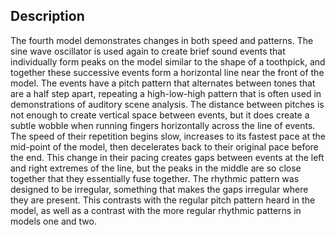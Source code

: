 ## Description

The fourth model demonstrates changes in both speed and patterns. The sine wave oscillator is used again to create brief sound events that individually form peaks on the model similar to the shape of a toothpick, and together these successive events form a horizontal line near the front of the model. The events have a pitch pattern that alternates between tones that are a half step apart, repeating a high-low-high pattern that is often used in demonstrations of auditory scene analysis. The distance between pitches is not enough to create vertical space between events, but it does create a subtle wobble when running fingers horizontally across the line of events. The speed of their repetition begins slow, increases to its fastest pace at the mid-point of the model, then decelerates back to their original pace before the end. This change in their pacing creates gaps between events at the left and right extremes of the line, but the peaks in the middle are so close together that they essentially fuse together. The rhythmic pattern was designed to be irregular, something that makes the gaps irregular where they are present. This contrasts with the regular pitch pattern heard in the model, as well as a contrast with the more regular rhythmic patterns in models one and two. 